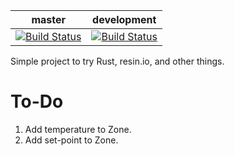 |master     |development|
|-----------|-----------|
|[![Build Status](https://travis-ci.com/cdunster/smart-home.svg?branch=master)](https://travis-ci.com/cdunster/smart-home)|[![Build Status](https://travis-ci.com/cdunster/smart-home.svg?branch=development)](https://travis-ci.com/cdunster/smart-home)|

Simple project to try Rust, resin.io, and other things.

# To-Do
1. Add temperature to Zone.
1. Add set-point to Zone.
